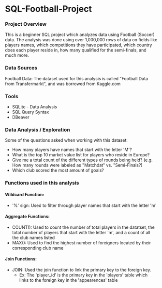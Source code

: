 # SQL-Football-Project

### Project Overview
This is a beginner SQL project which analyzes data using Football (Soccer) data. The analysis was done using over 1,000,000 rows of data on fields like players names, which competitions they have participated, which country does each player reside in, how many qualified for the semi-finals, and much more.

### Data Sources
Football Data: The dataset used for this analysis is called "Football Data from Transfermarkt", and was borrowed from Kaggle.com

### Tools
- SQLite - Data Analysis
- SQL Query Syntax
- DBeaver

### Data Analysis / Exploration
Some of the questions asked when working with this dataset:

- How many players have names that start with the letter 'M'?
- What is the top 10 market value list for players who reside in Europe?
- Give me a total count of the different types of rounds being held? (e.g. How many rounds were labeled as "Matchdat" vs. "Semi-Finals?)
- Which club scored the most amount of goals?

### Functions used in this analysis

#### Wildcard Function:
- '%' sign: Used to filter through player names that start with the letter 'm'

#### Aggregate Functions:
- COUNT(): Used to count the number of total players in the datatset, the total number of players that start with the letter 'm', and a count of all the club names listed
- MAX(): Used to find the highest number of foreigners located by their corresponding club name

#### Join Functions:
- JOIN: Used the join function to link the primary key to the foreign key.
  - Ex: The 'player_id' is the primary key in the 'players' table which links to the foreign key in the 'appearences' table

